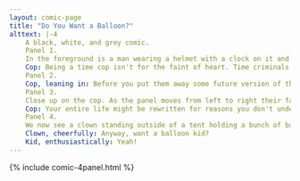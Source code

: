 ```yaml
---
layout: comic-page
title: "Do You Want a Balloon?"
alttext: |-4 
    A black, white, and grey comic.
    Panel 1.
    In the foreground is a man wearing a helmet with a clock on it and the words "Time Force" written on their vest. In the background is a desk with a picture of a family on it and a clock.
    Cop: Being a time cop isn't for the faint of heart. Time criminals are a special breed of messed up.
    Panel 2.
    Cop, leaning in: Before you put them away some future version of them that already served their time is working to undo the whole thing.
    Panel 3.
    Close up on the cop. As the panel moves from left to right their face is gradually transitioning to that of a clowns.
    Cop: Your entire life might be rewritten for reasons you don't understand and you won't even know it happened.
    Panel 4.
    We now see a clown standing outside of a tent holding a bunch of balloons he's handing towards a child. Across from him is the child, reaching for the balloons, and his mother.
    Clown, cheerfully: Anyway, want a balloon kid?
    Kid, enthusiastically: Yeah!
---
```

{% include comic-4panel.html %}